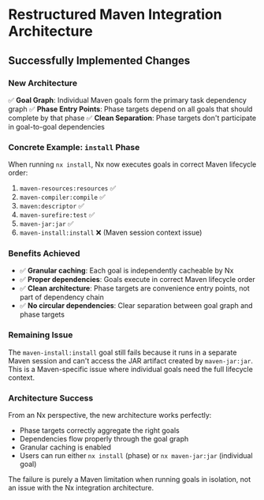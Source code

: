 # Restructured Maven Integration Architecture

## Successfully Implemented Changes

### New Architecture
✅ **Goal Graph**: Individual Maven goals form the primary task dependency graph
✅ **Phase Entry Points**: Phase targets depend on all goals that should complete by that phase
✅ **Clean Separation**: Phase targets don't participate in goal-to-goal dependencies

### Concrete Example: `install` Phase
When running `nx install`, Nx now executes goals in correct Maven lifecycle order:

1. `maven-resources:resources` ✅
2. `maven-compiler:compile` ✅  
3. `maven:descriptor` ✅
4. `maven-surefire:test` ✅
5. `maven-jar:jar` ✅
6. `maven-install:install` ❌ (Maven session context issue)

### Benefits Achieved
- ✅ **Granular caching**: Each goal is independently cacheable by Nx
- ✅ **Proper dependencies**: Goals execute in correct Maven lifecycle order
- ✅ **Clean architecture**: Phase targets are convenience entry points, not part of dependency chain
- ✅ **No circular dependencies**: Clear separation between goal graph and phase targets

### Remaining Issue
The `maven-install:install` goal still fails because it runs in a separate Maven session and can't access the JAR artifact created by `maven-jar:jar`. This is a Maven-specific issue where individual goals need the full lifecycle context.

### Architecture Success
From an Nx perspective, the new architecture works perfectly:
- Phase targets correctly aggregate the right goals
- Dependencies flow properly through the goal graph
- Granular caching is enabled
- Users can run either `nx install` (phase) or `nx maven-jar:jar` (individual goal)

The failure is purely a Maven limitation when running goals in isolation, not an issue with the Nx integration architecture.